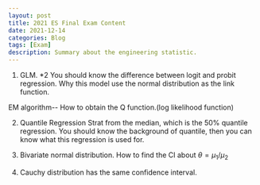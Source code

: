 ```yaml
---
layout: post
title: 2021 ES Final Exam Content
date: 2021-12-14
categories: Blog
tags: [Exam]
description: Summary about the engineering statistic.
---
```


1. GLM. *2
You should know the difference between logit and probit regression.
Why this model use the normal distribution as the link function.

EM algorithm-- How to obtain the Q function.(log likelihood function)

2. Quantile Regression
Strat from the median, which is the 50% quantile regression.
You should know the background of quantile, then you can know what this
regression is used for.

3. Bivariate normal distribution.
How to find the CI about $\theta = \mu_1/\mu_2$

4. Cauchy distribution has the same confidence interval.
